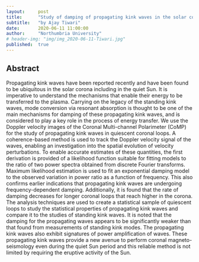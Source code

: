 ```yaml
---
layout:     post
title:      "Study of damping of propagating kink waves in the solar corona"
subtitle:   "by Ajay Tiwari"
date:       2020-06-11 11:00:00
author:     "Northumbria University"
# header-img: "img/img_2020-06-11-Tiwari.jpg"
published:  true
---
```


## Abstract
Propagating kink waves have been reported recently and have been found to be ubiquitous in the solar corona including in the quiet Sun. It is imperative to understand the mechanisms that enable their energy to be transferred to the plasma. Carrying on the legacy of the standing kink waves, mode conversion via resonant absorption is thought to be one of the main mechanisms for damping of these propagating kink waves, and is considered to play a key role in the process of energy transfer. We use the Doppler velocity images of the Coronal Multi-channel Polarimeter (CoMP) for the study of propagating kink waves in quiescent coronal loops. A coherence-based method is used to track the Doppler velocity signal of the waves, enabling an investigation into the spatial evolution of velocity perturbations. To enable accurate estimates of these quantities, the first derivation is provided of a likelihood function suitable for fitting models to the ratio of two power spectra obtained from discrete Fourier transforms. Maximum likelihood estimation is used to fit an exponential damping model to the observed variation in power ratio as a function of frequency. This also confirms earlier indications that propagating kink waves are undergoing frequency-dependent damping. Additionally, it is found that the rate of damping decreases for longer coronal loops that reach higher in the corona. The analysis techniques are used to create a statistical sample of quiescent loops to study the statistical properties of propagating kink waves and compare it to the studies of standing kink waves. It is noted that the damping for the propagating waves appears to be significantly weaker than that found from measurements of standing kink modes. The propagating kink waves also exhibit signatures of power amplification of waves. These propagating kink waves provide a new avenue to perform coronal magneto-seismology even during the quiet Sun period and this reliable method is not limited by requiring the eruptive activity of the Sun.
